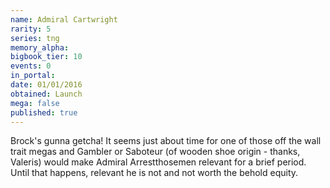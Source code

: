 ```yaml
---
name: Admiral Cartwright
rarity: 5
series: tng
memory_alpha:
bigbook_tier: 10
events: 0
in_portal:
date: 01/01/2016
obtained: Launch
mega: false
published: true
---
```


Brock's gunna getcha! It seems just about time for one of those off the wall trait megas and Gambler or Saboteur (of wooden shoe origin - thanks, Valeris) would make Admiral Arrestthosemen relevant for a brief period. Until that happens, relevant he is not and not worth the behold equity.
